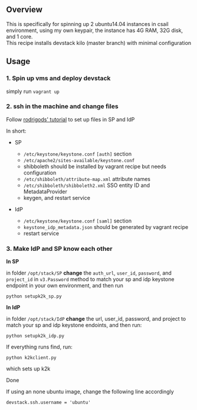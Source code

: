 ## Overview

This is specifically for spinning up 2 ubuntu14.04 instances in csail environment, using my own keypair, the instance has 4G RAM, 32G disk, and 1 core.  
This recipe installs devstack kilo (master branch) with minimal configuration

## Usage 

### 1. Spin up vms and deploy devstack

simply run `vagrant up` 

### 2. ssh in the machine and change files

Follow [rodrigods' tutorial](http://blog.rodrigods.com/it-is-time-to-play-with-keystone-to-keystone-federation-in-kilo/) to set up files in SP and IdP 

In short: 

* SP
  * `/etc/keystone/keystone.conf` `[auth]` section
  * `/etc/apache2/sites-available/keystone.conf` 
  * shibboleth should be installed by vagrant recipe but needs configuration
  * `/etc/shibboleth/attribute-map.xml` attribute names
  * `/etc/shibboleth/shibboleth2.xml` SSO entity ID and MetadataProvider
  * keygen, and restart service

* IdP
  * `/etc/keystone/keystone.conf` `[saml]` section
  * `keystone_idp_metadata.json` should be generated by vagrant recipe
  * restart service 

### 3. Make IdP and SP know each other

**In SP**

in folder `/opt/stack/SP` **change** the `auth_url`, `user_id`, `password`, and `project_id` in `v3.Password` method to match your sp and idp keystone endpoint in your own environment, and then run 

```
python setupk2k_sp.py
```

**In IdP**

in folder `/opt/stack/IdP` **change** the url, user_id, password, and project to match your sp and idp keystone endoints, and then run:

```
python setupk2k_idp.py
```

If everything runs find, run:

```
python k2kclient.py
```

which sets up k2k 

Done


If using an none ubuntu image, change the following line accordingly

```
devstack.ssh.username = 'ubuntu'
```

